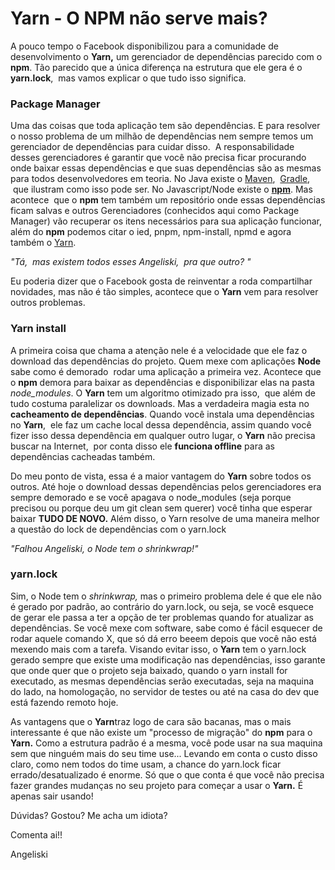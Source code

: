 # Yarn - O NPM não serve mais?

A pouco tempo o Facebook disponibilizou para a comunidade de desenvolvimento o **Yarn,** um gerenciador de dependências parecido com o **npm**. Tão parecido que a única diferença na estrutura que ele gera é o **yarn.lock**,  mas vamos explicar o que tudo isso significa.

### Package Manager

Uma das coisas que toda aplicação tem são dependências. E para resolver o nosso problema de um milhão de dependências nem sempre temos um gerenciador de dependências para cuidar disso.  A responsabilidade desses gerenciadores é garantir que você não precisa ficar procurando onde baixar essas dependências e que suas dependências são as mesmas para todos desenvolvedores em teoria. No Java existe o [Maven](https://maven.apache.org/),  [Gradle](https://gradle.org/),  que ilustram como isso pode ser. No Javascript/Node existe o **[npm](https://www.npmjs.com/)**. Mas acontece  que o **npm** tem também um repositório onde essas dependências ficam salvas e outros Gerenciadores (conhecidos aqui como Package Manager) vão recuperar os itens necessários para sua aplicação funcionar, além do **npm** podemos citar o ied, pnpm, npm-install, npmd e agora também o [Yarn](https://yarnpkg.com/).

_"Tá,  mas existem todos esses Angeliski,  pra que outro? "_

Eu poderia dizer que o Facebook gosta de reinventar a roda compartilhar novidades, mas não é tão simples, acontece que o **Yarn** vem para resolver outros problemas.

### Yarn install

A primeira coisa que chama a atenção nele é a velocidade que ele faz o download das dependências do projeto. Quem mexe com aplicações **Node** sabe como é demorado  rodar uma aplicação a primeira vez. Acontece que o **npm** demora para baixar as dependências e disponibilizar elas na pasta _node\_modules_. O **Yarn** tem um algoritmo otimizado pra isso,  que além de tudo costuma paralelizar os downloads. Mas a verdadeira magia esta no **cacheamento de dependências**. Quando você instala uma dependências no **Yarn**,  ele faz um cache local dessa dependência, assim quando você fizer isso dessa dependência em qualquer outro lugar, o **Yarn** não precisa buscar na Internet,  por conta disso ele **funciona offline** para as dependências cacheadas também.

Do meu ponto de vista, essa é a maior vantagem do **Yarn** sobre todos os outros. Até hoje o download dessas dependências pelos gerenciadores era sempre demorado e se você apagava o node\_modules (seja porque precisou ou porque deu um git clean sem querer) você tinha que esperar baixar **TUDO DE NOVO.** Além disso, o Yarn resolve de uma maneira melhor a questão do lock de dependências com o yarn.lock

_"Falhou Angeliski, o Node tem o shrinkwrap!"_

### yarn.lock

Sim, o Node tem o _shrinkwrap,_ mas o primeiro problema dele é que ele não é gerado por padrão, ao contrário do yarn.lock, ou seja, se você esquece de gerar ele passa a ter a opção de ter problemas quando for atualizar as dependências. Se você mexe com software, sabe como é fácil esquecer de rodar aquele comando X, que só dá erro beeem depois que você não está mexendo mais com a tarefa. Visando evitar isso, o **Yarn** tem o yarn.lock gerado sempre que existe uma modificação nas dependências, isso garante que onde quer que o projeto seja baixado, quando o yarn install for executado, as mesmas dependências serão executadas, seja na maquina do lado, na homologação, no servidor de testes ou até na casa do dev que está fazendo remoto hoje.

As vantagens que o **Yarn**traz logo de cara são bacanas, mas o mais interessante é que não existe um "processo de migração" do **npm** para o **Yarn.** Como a estrutura padrão é a mesma, você pode usar na sua maquina sem que ninguém mais do seu time use... Levando em conta o custo disso claro, como nem todos do time usam, a chance do yarn.lock ficar errado/desatualizado é enorme. Só que o que conta é que você não precisa fazer grandes mudanças no seu projeto para começar a usar o **Yarn.** É apenas sair usando!

Dúvidas? Gostou? Me acha um idiota?

Comenta ai!!

Angeliski